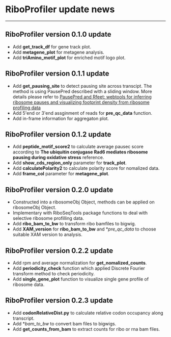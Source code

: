 # RiboProfiler update news

---

## RiboProfiler version 0.1.0 update

- Add **get_track_df** for gene track plot.
- Add **metagene_plot** for metagene analysis.
- Add **triAmino_motif_plot** for enriched motif logo plot.

## RiboProfiler version 0.1.1 update

- Add **get_pausing_site** to detect pausing site across transcipt. The method
is using PausePred described with a sliding window. More details please refer to
[PausePred and Rfeet: webtools for inferring ribosome pauses and visualizing footprint density from ribosome profiling data](https://www.ncbi.nlm.nih.gov/pmc/articles/PMC6140459/)
- Add 5'end or 3'end assginment of reads for **pre_qc_data** function.
- Add in-frame information for aggregaton plot.

## RiboProfiler version 0.1.2 update

- Add **peptide_motif_score2** to calculate average pausec score according to 
**The ubiquitin conjugase Rad6 mediates ribosome pausing during oxidative stress** reference.
- Add **show_cds_region_only** parameter for **track_plot**.
- Add **calculatePolarity2** to calculate polarity score for nomalized data.
- Add **frame_col** parameter for **metagene_plot**.

## RiboProfiler version 0.2.0 update
- Constructed into a ribosomeObj Object, methods can be applied on ribosomeObj Object.
- Implementary with RiboSeqTools package functions to deal with selective ribosome profilling data.
- Add **ribo_bam_to_bw** to transform ribo bamfiles to bigwig.
- Add **XAM_version** for **ribo_bam_to_bw** and **pre_qc_data* to choose suitable XAM version to analysis.

## RiboProfiler version 0.2.2 update
- Add rpm and average normalization for **get_nomalized_counts**.
- Add **periodicity_check** function which applied Discrete Fourier transform method to check periodicity.
- Add **single_gene_plot** function to visualize single gene profile of ribosome data.

## RiboProfiler version 0.2.3 update
- Add **codonRelativeDist.py** to calculate relative codon occupancy along transcript.
- Add **bam_to_bw* to convert bam files to bigwigs.
- Add **get_counts_from_bam** to extract counts for ribo or rna bam files.
